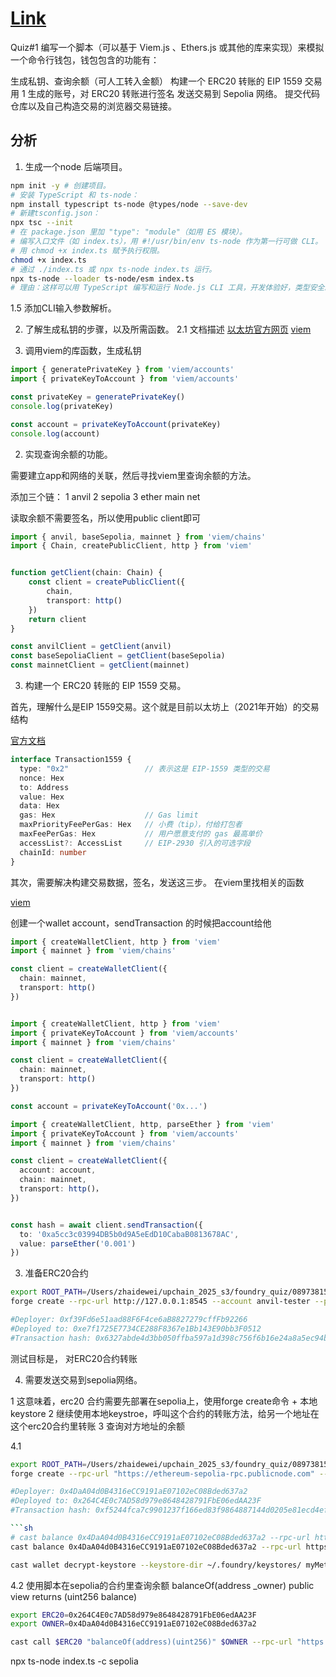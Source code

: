# [Link](https://decert.me/challenge/992dae0f-3bdf-4f03-9798-3427234fad95)

Quiz#1
编写一个脚本（可以基于 Viem.js 、Ethers.js 或其他的库来实现）来模拟一个命令行钱包，钱包包含的功能有：

生成私钥、查询余额（可人工转入金额）
构建一个 ERC20 转账的 EIP 1559 交易
用 1 生成的账号，对 ERC20 转账进行签名
发送交易到 Sepolia 网络。
提交代码仓库以及自己构造交易的浏览器交易链接。

## 分析

1. 生成一个node 后端项目。

```sh
npm init -y # 创建项目。
# 安装 TypeScript 和 ts-node：
npm install typescript ts-node @types/node --save-dev
# 新建tsconfig.json：
npx tsc --init
# 在 package.json 里加 "type": "module"（如用 ES 模块）。
# 编写入口文件（如 index.ts），用 #!/usr/bin/env ts-node 作为第一行可做 CLI。
# 用 chmod +x index.ts 赋予执行权限。
chmod +x index.ts
# 通过 ./index.ts 或 npx ts-node index.ts 运行。
npx ts-node --loader ts-node/esm index.ts
# 理由：这样可以用 TypeScript 编写和运行 Node.js CLI 工具，开发体验好，类型安全。
```

1.5 添加CLI输入参数解析。


2. 了解生成私钥的步骤，以及所需函数。
2.1 文档描述
[以太坊官方网页](https://ethereum.org/en/developers/docs/accounts/)
[viem ](https://learnblockchain.cn/docs/viem/docs/accounts/local/privateKeyToAccount)

1. 调用viem的库函数，生成私钥

```ts
import { generatePrivateKey } from 'viem/accounts'
import { privateKeyToAccount } from 'viem/accounts'

const privateKey = generatePrivateKey()
console.log(privateKey)

const account = privateKeyToAccount(privateKey)
console.log(account)
```

2. 实现查询余额的功能。

需要建立app和网络的关联，然后寻找viem里查询余额的方法。

添加三个链： 1 anvil 2 sepolia 3 ether main net

读取余额不需要签名，所以使用public client即可

```ts
import { anvil, baseSepolia, mainnet } from 'viem/chains'
import { Chain, createPublicClient, http } from 'viem'


function getClient(chain: Chain) {
    const client = createPublicClient({
        chain,
        transport: http()
    })
    return client
}

const anvilClient = getClient(anvil)
const baseSepoliaClient = getClient(baseSepolia)
const mainnetClient = getClient(mainnet)
```

3. 构建一个 ERC20 转账的 EIP 1559 交易。

首先，理解什么是EIP 1559交易。这个就是目前以太坊上（2021年开始）的交易结构

[官方文档](https://eips.ethereum.org/EIPS/eip-1559)

```ts
interface Transaction1559 {
  type: "0x2"                 // 表示这是 EIP-1559 类型的交易
  nonce: Hex
  to: Address
  value: Hex
  data: Hex
  gas: Hex                    // Gas limit
  maxPriorityFeePerGas: Hex   // 小费（tip），付给打包者
  maxFeePerGas: Hex           // 用户愿意支付的 gas 最高单价
  accessList?: AccessList     // EIP-2930 引入的可选字段
  chainId: number
}
```

其次，需要解决构建交易数据，签名，发送这三步。
在viem里找相关的函数

[viem](https://learnblockchain.cn/docs/viem/docs/clients/wallet#%E6%9C%AC%E5%9C%B0%E8%B4%A6%E6%88%B7%E7%A7%81%E9%92%A5%E5%8A%A9%E8%AE%B0%E8%AF%8D%E7%AD%89)

创建一个wallet account，sendTransaction 的时候把account给他

```ts
import { createWalletClient, http } from 'viem'
import { mainnet } from 'viem/chains'

const client = createWalletClient({
  chain: mainnet,
  transport: http()
})


import { createWalletClient, http } from 'viem'
import { privateKeyToAccount } from 'viem/accounts'
import { mainnet } from 'viem/chains'

const client = createWalletClient({
  chain: mainnet,
  transport: http()
})

const account = privateKeyToAccount('0x...')

import { createWalletClient, http, parseEther } from 'viem'
import { privateKeyToAccount } from 'viem/accounts'
import { mainnet } from 'viem/chains'

const client = createWalletClient({
  account: account,
  chain: mainnet,
  transport: http()，
})


const hash = await client.sendTransaction({
  to: '0xa5cc3c03994DB5b0d9A5eEdD10CabaB0813678AC',
  value: parseEther('0.001')
})
```

3. 准备ERC20合约

```sh
export ROOT_PATH=/Users/zhaidewei/upchain_2025_s3/foundry_quiz/08973815/src
forge create --rpc-url http://127.0.0.1:8545 --account anvil-tester --password '' $ROOT_PATH/ExtendedERC20WithData.sol:ExtendedERC20WithData --broadcast

#Deployer: 0xf39Fd6e51aad88F6F4ce6aB8827279cffFb92266
#Deployed to: 0xe7f1725E7734CE288F8367e1Bb143E90bb3F0512
#Transaction hash: 0x6327abde4d3bb050ffba597a1d398c756f6b16e24a8a5ec94b1a9fa2566a288a
```

测试目标是，
对ERC20合约转账

4. 需要发送交易到sepolia网络。

1 这意味着，erc20 合约需要先部署在sepolia上，使用forge create命令 + 本地keystore
2 继续使用本地keystroe，呼叫这个合约的转账方法，给另一个地址在这个erc20合约里转账
3 查询对方地址的余额

4.1

```sh
export ROOT_PATH=/Users/zhaidewei/upchain_2025_s3/foundry_quiz/08973815/src
forge create --rpc-url "https://ethereum-sepolia-rpc.publicnode.com" --account myMetaMaskAcc --password '' $ROOT_PATH/ExtendedERC20WithData.sol:ExtendedERC20WithData --broadcast

#Deployer: 0x4DaA04d0B4316eCC9191aE07102eC08Bded637a2
#Deployed to: 0x264C4E0c7AD58d979e8648428791FbE06edAA23F
#Transaction hash: 0xf5244fca7c9901237f166ed83f9864887144d0205e81ecd4ef3623783b48d40b

```sh
# cast balance 0x4DaA04d0B4316eCC9191aE07102eC08Bded637a2 --rpc-url https://sepolia.base.org
cast balance 0x4DaA04d0B4316eCC9191aE07102eC08Bded637a2 --rpc-url https://ethereum-sepolia-rpc.publicnode.com

cast wallet decrypt-keystore --keystore-dir ~/.foundry/keystores/ myMetaMaskAcc
```


4.2 使用脚本在sepolia的合约里查询余额
balanceOf(address _owner) public view returns (uint256 balance)
```sh
export ERC20=0x264C4E0c7AD58d979e8648428791FbE06edAA23F
export OWNER=0x4DaA04d0B4316eCC9191aE07102eC08Bded637a2

cast call $ERC20 "balanceOf(address)(uint256)" $OWNER --rpc-url "https://ethereum-sepolia-rpc.publicnode.com"

```

npx ts-node index.ts -c sepolia
